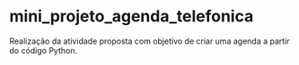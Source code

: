 # mini_projeto_agenda_telefonica
Realização da atividade proposta com objetivo de criar uma agenda a partir do código Python.
